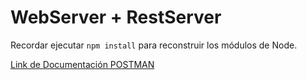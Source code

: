 # WebServer + RestServer

Recordar ejecutar `npm install` para reconstruir los módulos de Node.

[Link de Documentación POSTMAN](https://documenter.getpostman.com/view/16002323/VUjSG3v7)

